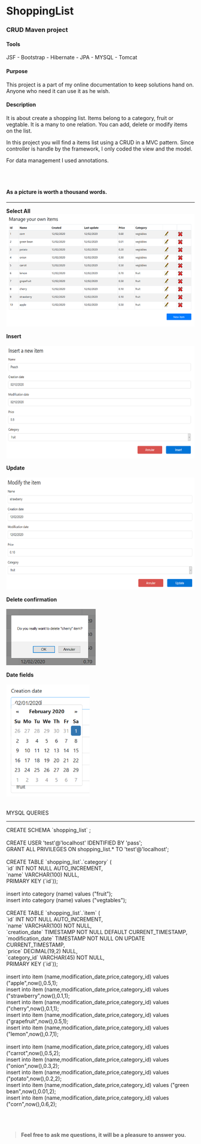 # ShoppingList
<h3>CRUD Maven project</h3>
 <h4>Tools</h4>
<p>JSF - Bootstrap - Hibernate - JPA - MYSQL - Tomcat<p/>

 <h4>Purpose </h4>
 <p>
 This project is a part of my online documentation to keep solutions hand on. Anyone who need it can use it as he wish.
<p/>
<h4>Description</h4>
<p> It is about create a shopping list. Items belong to a category, fruit or vegtable. It is a many to one relation. You can add, delete or modify items on the list.</p>
<p>
In this project you will find a items list using a CRUD in a MVC pattern. Since controller is handle by the framework, I only coded the view and the model.<p/>
 <p>
 For data management I used annotations.
<p/>

<br /><br />
<h4>As  a picture is worth a thousand words.</h4>
<hr>

<b>Select All</b><br />
<img src="images/ShoppingList-select%20all.png" height="300px;" target="_blank">


<b>Insert</b><br /><br />
<img src="images/ShoppingList-insert.png" height="300px;" target="_blank">


<b>Update</b><br /><br />
<img src="images/ShoppingList-update.png" height="300px;" target="_blank">


<b>Delete confirmation</b><br /><br />
<img src="images/ShoppingList-delete-confirme.png" height="150px;" target="_blank">


<b>Date fields</b><br /><br />
<img src="images/ShoppingList-datepicker.png" height="300px;" target="_blank">
<br /><br />


MYSQL QUERIES
<hr>
CREATE SCHEMA `shopping_list` ;
<br /><br />
CREATE USER 'test'@'localhost' IDENTIFIED BY 'pass';<br />
GRANT ALL PRIVILEGES ON shopping_list.* TO 'test'@'localhost';<br />
<br />
CREATE TABLE `shopping_list`.`category` (<br />
  `id` INT NOT NULL AUTO_INCREMENT,<br />
  `name` VARCHAR(100) NULL,<br />
  PRIMARY KEY (`id`));<br />
  <br />
insert into category (name) values ("fruit");<br />
insert into category (name) values ("vegtables");<br />
<br />
CREATE TABLE `shopping_list`.`item` (<br />
  `id` INT NOT NULL AUTO_INCREMENT,<br />
  `name` VARCHAR(100) NOT NULL,<br />
  `creation_date` TIMESTAMP NOT NULL DEFAULT CURRENT_TIMESTAMP,<br />
  `modification_date` TIMESTAMP NOT NULL ON UPDATE CURRENT_TIMESTAMP,<br />
  `price` DECIMAL(19,2) NULL,<br />
  `category_id` VARCHAR(45) NOT NULL,<br />
  PRIMARY KEY (`id`));<br />
  <br />
insert into item (name,modification_date,price,category_id) values ("apple",now(),0.5,1);<br />
insert into item (name,modification_date,price,category_id) values ("strawberry",now(),0.1,1);<br />
insert into item (name,modification_date,price,category_id) values ("cherry",now(),0.1,1);<br />
insert into item (name,modification_date,price,category_id) values ("grapefruit",now(),0.5,1);<br />
insert into item (name,modification_date,price,category_id) values ("lemon",now(),0.7,1);<br />
<br />
insert into item (name,modification_date,price,category_id) values ("carrot",now(),0.5,2);<br />
insert into item (name,modification_date,price,category_id) values ("onion",now(),0.3,2);<br />
insert into item (name,modification_date,price,category_id) values ("potato",now(),0.2,2);<br />
insert into item (name,modification_date,price,category_id) values ("green bean",now(),0.01,2);<br />
insert into item (name,modification_date,price,category_id) values ("corn",now(),0.6,2);<br />
<br /><br /><br />


> <p><b>Feel free to ask me questions, it will be a pleasure to answer you.</b></p>
